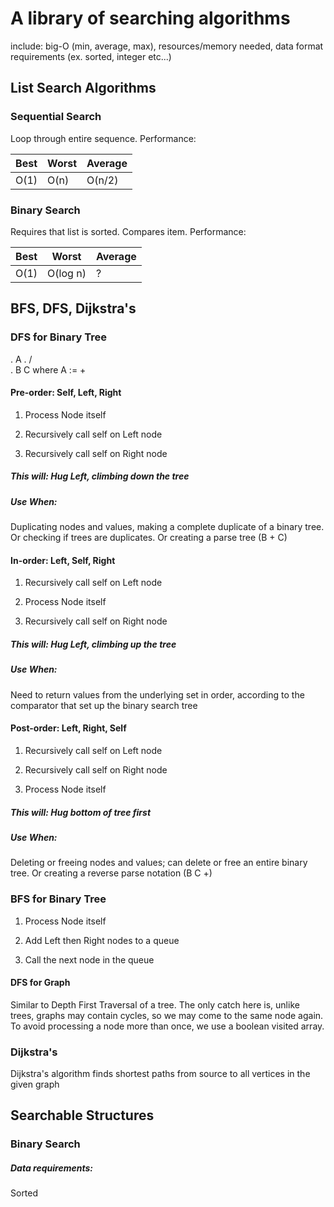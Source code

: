 # A library of searching algorithms
include: big-O (min, average, max), resources/memory needed, data format requirements (ex. sorted, integer etc...)

## List Search Algorithms
### Sequential Search
Loop through entire sequence. Performance:

| Best | Worst | Average |
| ---- | ----- | ------- |
| O(1) | O(n) | O(n/2) |


### Binary Search

Requires that list is sorted. Compares item. Performance:

| Best | Worst | Average |
| ---- | ----- | ------- |
| O(1) | O(log n) | ? |



## BFS, DFS, Dijkstra's

### DFS for Binary Tree
.   A
.  / \
. B   C
where A := +

#### Pre-order:    Self, Left, Right

1. Process Node itself

2. Recursively call self on Left node

3. Recursively call self on Right node

##### This will: Hug Left, climbing down the tree

##### Use When: 
Duplicating nodes and values, making a complete duplicate of a binary tree. Or checking if trees are duplicates. Or creating a parse tree (B + C)

#### In-order:    Left, Self, Right

1. Recursively call self on Left node

2. Process Node itself

3. Recursively call self on Right node

##### This will: Hug Left, climbing up the tree

##### Use When: 
Need to return values from the underlying set in order, according to the comparator that set up the binary search tree

#### Post-order:    Left, Right, Self

1. Recursively call self on Left node

2. Recursively call self on Right node

3. Process Node itself

##### This will: Hug bottom of tree first

##### Use When: 
Deleting or freeing nodes and values; can delete or free an entire binary tree. Or creating a reverse parse notation (B C +)


### BFS for Binary Tree

1. Process Node itself

2. Add Left then Right nodes to a queue

3. Call the next node in the queue


#### DFS for Graph
Similar to Depth First Traversal of a tree. The only catch here is, unlike trees, graphs may contain cycles, so we may come to the same node again. To avoid processing a node more than once, we use a boolean visited array. 

### Dijkstra's
Dijkstra's algorithm finds shortest paths from source to all vertices in the given graph



## Searchable Structures

### Binary Search
##### Data requirements:
Sorted
